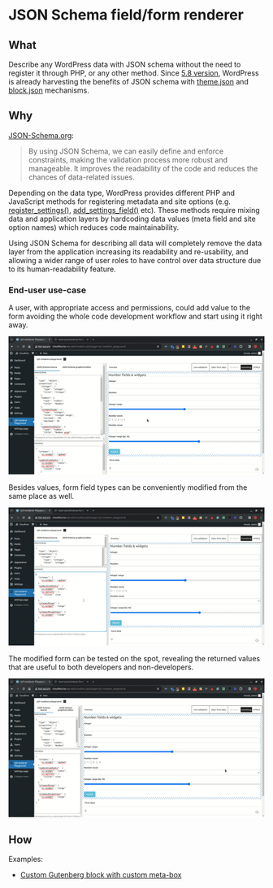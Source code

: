 # JSON Schema field/form renderer

## What
Describe any WordPress data with JSON schema without the need to register it through PHP, or any other method. Since [5.8 version](https://make.wordpress.org/core/2021/06/25/introducing-theme-json-in-wordpress-5-8/), WordPress is already harvesting the benefits of JSON schema with [theme.json](https://developer.wordpress.org/block-editor/how-to-guides/themes/global-settings-and-styles/) and [block.json](https://developer.wordpress.org/block-editor/getting-started/fundamentals/block-json/) mechanisms.

## Why

[JSON-Schema.org](https://json-schema.org/overview/what-is-jsonschema):
>By using JSON Schema, we can easily define and enforce constraints, making the validation process more robust and manageable. It improves the readability of the code and reduces the chances of data-related issues.

Depending on the data type, WordPress provides different PHP and JavaScript methods for registering metadata and site options (e.g. [register_settings()](https://developer.wordpress.org/reference/functions/register_setting/), [add_settings_field()](https://developer.wordpress.org/reference/functions/add_settings_field/) etc). These methods require mixing data and application layers by hardcoding data values (meta field and site option names) which reduces code maintainability.

Using JSON Schema for describing all data will completely remove the data layer from the application increasing its readability and re-usability, and allowing a wider range of user roles to have control over data structure due to its human-readability feature.

### End-user use-case

A user, with appropriate access and permissions, could add value to the form avoiding the whole code development workflow and start using it right away.

![edit-schema-json](./assets/edit-schema-json.gif)

Besides values, form field types can be conveniently modified from the same place as well.

![edit-uischema-json](./assets/edit-uischema-json.gif)

The modified form can be tested on the spot, revealing the returned values that are useful to both developers and non-developers.

![test-clear-form](./assets/test-clear-form.gif)

## How

Examples:
- [Custom Gutenberg block with custom meta-box](custom-block-meta-box.md)
